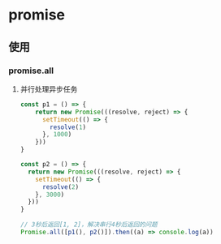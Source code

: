 # promise

## 使用

### promise.all

1. 并行处理异步任务

   ```js
   const p1 = () => {
       return new Promise(((resolve, reject) => {
         setTimeout(() => {
           resolve(1)
         }, 1000)
       }))
   }
   
   const p2 = () => {
     return new Promise(((resolve, reject) => {
       setTimeout(() => {
         resolve(2)
       }, 3000)
     }))
   }
     
   // 3秒后返回[1, 2]，解决串行4秒后返回的问题
   Promise.all([p1(), p2()]).then((a) => console.log(a))
   ```

   


